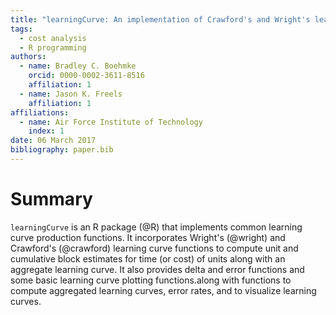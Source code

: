 ```yaml
---
title: "learningCurve: An implementation of Crawford's and Wright's learning curve production functions"
tags:
  - cost analysis
  - R programming
authors:
  - name: Bradley C. Boehmke
    orcid: 0000-0002-3611-8516
    affiliation: 1
  - name: Jason K. Freels
    affiliation: 1
affiliations:
  - name: Air Force Institute of Technology
    index: 1
date: 06 March 2017
bibliography: paper.bib
---
```

  
# Summary
  
`learningCurve` is an R package (@R) that implements common learning curve production functions. It incorporates Wright's (@wright) and Crawford's (@crawford) learning curve functions to compute unit and cumulative block estimates for time (or cost) of units along with an aggregate learning curve. It also provides delta and error functions and some basic learning curve plotting functions.along with functions to compute aggregated learning curves, error rates, and to visualize learning curves.

